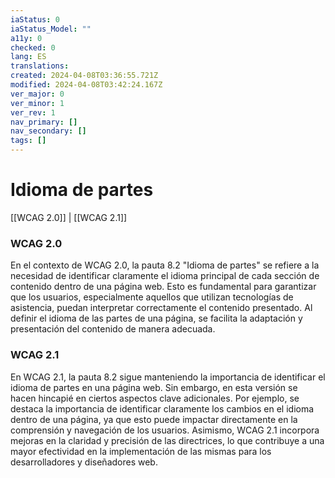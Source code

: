 ```yaml
---
iaStatus: 0
iaStatus_Model: ""
a11y: 0
checked: 0
lang: ES
translations: 
created: 2024-04-08T03:36:55.721Z
modified: 2024-04-08T03:42:24.167Z
ver_major: 0
ver_minor: 1
ver_rev: 1
nav_primary: []
nav_secondary: []
tags: []
---
```

# Idioma de partes

[[WCAG 2.0]] | [[WCAG 2.1]]

### WCAG 2.0
En el contexto de WCAG 2.0, la pauta 8.2 "Idioma de partes" se refiere a la necesidad de identificar claramente el idioma principal de cada sección de contenido dentro de una página web. Esto es fundamental para garantizar que los usuarios, especialmente aquellos que utilizan tecnologías de asistencia, puedan interpretar correctamente el contenido presentado. Al definir el idioma de las partes de una página, se facilita la adaptación y presentación del contenido de manera adecuada.

### WCAG 2.1
En WCAG 2.1, la pauta 8.2 sigue manteniendo la importancia de identificar el idioma de partes en una página web. Sin embargo, en esta versión se hacen hincapié en ciertos aspectos clave adicionales. Por ejemplo, se destaca la importancia de identificar claramente los cambios en el idioma dentro de una página, ya que esto puede impactar directamente en la comprensión y navegación de los usuarios. Asimismo, WCAG 2.1 incorpora mejoras en la claridad y precisión de las directrices, lo que contribuye a una mayor efectividad en la implementación de las mismas para los desarrolladores y diseñadores web.
